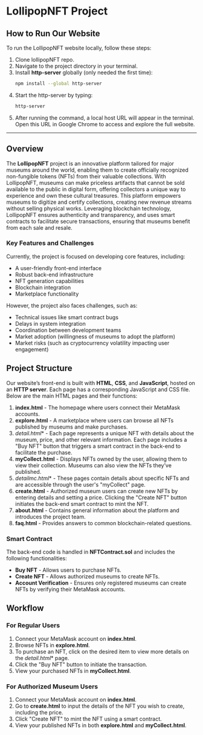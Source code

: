 # LollipopNFT Project

## How to Run Our Website

To run the LollipopNFT website locally, follow these steps:

1. Clone lollipopNFT repo.
2. Navigate to the project directory in your terminal.
3. Install **http-server** globally (only needed the first time):
   ```bash
   npm install --global http-server
   ```
4. Start the http-server by typing:
   ```bash
   http-server
   ```
5. After running the command, a local host URL will appear in the terminal. Open this URL in Google Chrome to access and explore the full website.

---

## Overview

The **LollipopNFT** project is an innovative platform tailored for major museums around the world, enabling them to create officially recognized non-fungible tokens (NFTs) from their valuable collections. With LollipopNFT, museums can make priceless artifacts that cannot be sold available to the public in digital form, offering collectors a unique way to experience and own these cultural treasures. This platform empowers museums to digitize and certify collections, creating new revenue streams without selling physical works. Leveraging blockchain technology, LollipopNFT ensures authenticity and transparency, and uses smart contracts to facilitate secure transactions, ensuring that museums benefit from each sale and resale.

### Key Features and Challenges

Currently, the project is focused on developing core features, including:

- A user-friendly front-end interface
- Robust back-end infrastructure
- NFT generation capabilities
- Blockchain integration
- Marketplace functionality

However, the project also faces challenges, such as:

- Technical issues like smart contract bugs
- Delays in system integration
- Coordination between development teams
- Market adoption (willingness of museums to adopt the platform)
- Market risks (such as cryptocurrency volatility impacting user engagement)

## Project Structure

Our website’s front-end is built with **HTML**, **CSS**, and **JavaScript**, hosted on an **HTTP server**. Each page has a corresponding JavaScript and CSS file. Below are the main HTML pages and their functions:

1. **index.html** - The homepage where users connect their MetaMask accounts.
2. **explore.html** - A marketplace where users can browse all NFTs published by museums and make purchases.
3. **detail*.html** - Each page represents a unique NFT with details about the museum, price, and other relevant information. Each page includes a "Buy NFT" button that triggers a smart contract in the back-end to facilitate the purchase.
4. **myCollect.html** - Displays NFTs owned by the user, allowing them to view their collection. Museums can also view the NFTs they’ve published.
5. **detailmc*.html** - These pages contain details about specific NFTs and are accessible through the user's "myCollect" page.
6. **create.html** - Authorized museum users can create new NFTs by entering details and setting a price. Clicking the "Create NFT" button initiates the back-end smart contract to mint the NFT.
7. **about.html** - Contains general information about the platform and introduces the project team.
8. **faq.html** - Provides answers to common blockchain-related questions.

### Smart Contract

The back-end code is handled in **NFTContract.sol** and includes the following functionalities:

- **Buy NFT** - Allows users to purchase NFTs.
- **Create NFT** - Allows authorized museums to create NFTs.
- **Account Verification** - Ensures only registered museums can create NFTs by verifying their MetaMask accounts.

## Workflow

### For Regular Users

1. Connect your MetaMask account on **index.html**.
2. Browse NFTs in **explore.html**.
3. To purchase an NFT, click on the desired item to view more details on the **detail*.html** page.
4. Click the "Buy NFT" button to initiate the transaction.
5. View your purchased NFTs in **myCollect.html**.

### For Authorized Museum Users

1. Connect your MetaMask account on **index.html**.
2. Go to **create.html** to input the details of the NFT you wish to create, including the price.
3. Click "Create NFT" to mint the NFT using a smart contract.
4. View your published NFTs in both **explore.html** and **myCollect.html**.
